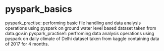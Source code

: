 # pyspark_basics
pyspark_practise:
performing basic file handling and data analysis operations using pyspark on ground water level based dataset taken from data.gov.in
pyspark_practise1:
perfroming data analysis operations using pyspark on daily climate of Delhi dataset taken from kaggle containing data of 2017 for 4 months.
